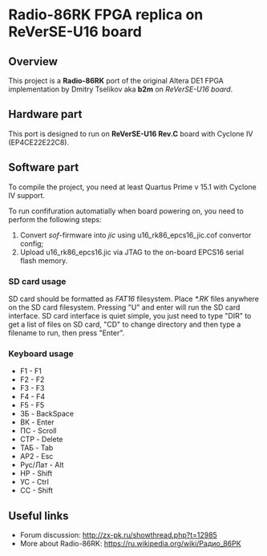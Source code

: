 # Radio-86RK FPGA replica on ReVerSE-U16 board

## Overview

This project is a **Radio-86RK** port of the original Altera DE1 FPGA implementation by Dmitry Tselikov aka **b2m** on *ReVerSE-U16 board*.

## Hardware part

This port is designed to run on **ReVerSE-U16 Rev.C** board with Cyclone IV (EP4CE22E22C8).

## Software part

To compile the project, you need at least Quartus Prime v 15.1 with Cyclone IV support.

To run confifuration automatially when board powering on, you need to perform the following steps:

1. Convert *sof*-firmware into *jic* using u16_rk86_epcs16_jic.cof convertor config;
2. Upload u16_rk86_epcs16.jic via JTAG to the on-board EPCS16 serial flash memory.

### SD card usage

SD card should be formatted as _FAT16_ filesystem. Place _*.RK_ files anywhere on the SD card filesystem.
Pressing "U" and enter will run the SD card interface.
SD card interface is quiet simple, you just need to type "DIR" to get a list of files on SD card, "CD" to change directory and 
then type a filename to run, then press "Enter".

### Keyboard usage

* F1 - F1
* F2 - F2
* F3 - F3
* F4 - F4
* F5 - F5
* ЗБ - BackSpace
* ВК - Enter
* ПС - Scroll
* СТР - Delete
* ТАБ - Tab
* АР2 - Esc
* Рус/Лат - Alt
* НР - Shift
* УС - Ctrl
* CC - Shift

## Useful links

* Forum discussion: http://zx-pk.ru/showthread.php?t=12985 
* More about Radio-86RK: https://ru.wikipedia.org/wiki/Радио_86РК
